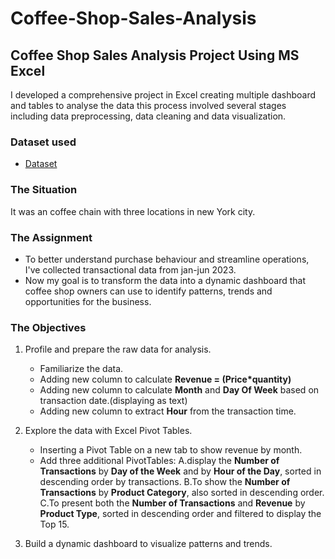 # Coffee-Shop-Sales-Analysis
## Coffee Shop Sales Analysis Project Using  MS Excel

I developed a comprehensive project in Excel creating multiple dashboard and tables to analyse the data this process involved several stages including data preprocessing, data cleaning and data visualization.

### Dataset used
- <a href = "https://github.com/cspoojary/Coffee-Shop-Sales-Analysis/blob/main/Coffee%20Shop%20Sales.xlsx">Dataset</a>

### The Situation
It was an coffee chain with three locations in new York city.

### The Assignment
- To better understand purchase behaviour and streamline operations, I've collected transactional data from jan-jun 2023.
- Now my goal is to transform the data into a dynamic dashboard that coffee shop owners can use to identify patterns, trends and opportunities for the business.

### The Objectives
1. Profile and prepare the raw data for analysis.
   - Familiarize the data.
   - Adding new column to calculate **Revenue = (Price*quantity)**
   - Adding new column to calculate **Month** and **Day Of Week** based on transaction date.(displaying as text)
   - Adding new column to extract **Hour** from the transaction time.
2. Explore the data with Excel Pivot Tables.
   - Inserting a Pivot Table on a new tab to show revenue by month.
   - Add three additional PivotTables:
     A.display the **Number of Transactions** by **Day of the Week** and by **Hour of the Day**, sorted in descending order by transactions.
     B.To show the **Number of Transactions** by **Product Category**, also sorted in descending order.
     C.To present both the **Number of Transactions** and **Revenue** by **Product Type**, sorted in descending order and filtered to display the Top 15.
   
   
4. Build a dynamic dashboard to visualize patterns and trends.
